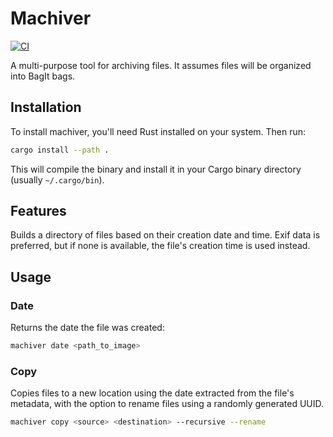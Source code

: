 # Machiver

[![CI](https://github.com/awead/machiver/actions/workflows/ci.yml/badge.svg)](https://github.com/awead/machiver/actions/workflows/ci.yml)

A multi-purpose tool for archiving files. It assumes files will be organized into BagIt bags.

## Installation

To install machiver, you'll need Rust installed on your system. Then run:

```bash
cargo install --path .
```

This will compile the binary and install it in your Cargo binary directory (usually `~/.cargo/bin`).

## Features

Builds a directory of files based on their creation date and time. Exif data is preferred, but if none is available, the file's creation time is used instead.

## Usage

### Date

Returns the date the file was created:

```bash
machiver date <path_to_image>
```

### Copy

Copies files to a new location using the date extracted from the file's metadata, with the option to rename files using a randomly generated UUID.

```bash
machiver copy <source> <destination> --recursive --rename
```
